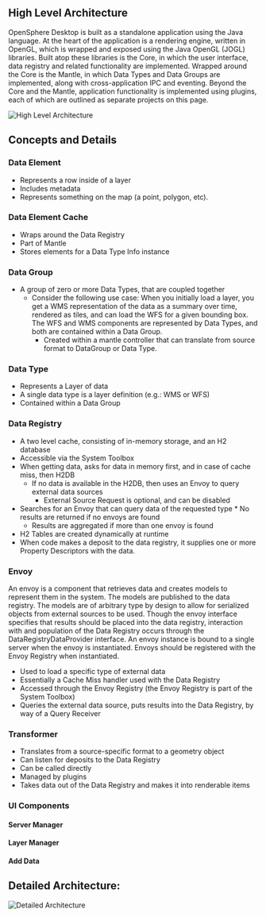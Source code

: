 High Level Architecture
-----------------------
OpenSphere Desktop is built as a standalone application using the Java language. At the heart of the application is a rendering engine, written in OpenGL, which is wrapped and exposed using the Java OpenGL (JOGL) libraries. Built atop these libraries is the Core, in which the user interface, data registry and related functionality are implemented. Wrapped around the Core is the Mantle, in which Data Types and Data Groups are implemented, along with cross-application IPC and eventing. Beyond the Core and the Mantle, application functionality is implemented using plugins, each of which are outlined as separate projects on this page.

![High Level Architecture](images/BasicArchitecture.png "Basic Architecture") 

Concepts and Details
--------------------

### Data Element
 * Represents a row inside of a layer
 * Includes metadata
 * Represents something on the map (a point, polygon, etc).

### Data Element Cache
 * Wraps around the Data Registry
 * Part of Mantle 
 * Stores elements for a Data Type Info instance

### Data Group
* A group of zero or more Data Types, that are coupled together
    * Consider the following use case: When you initially load a layer, you get a WMS representation of the data as a summary over time, rendered as tiles, and can load the WFS for a given bounding box. The WFS and WMS components are represented by Data Types, and both are contained within a Data Group.
        * Created within a mantle controller that can translate from source format to DataGroup or Data Type.

### Data Type
 * Represents a Layer of data
 * A single data type is a layer definition (e.g.: WMS or WFS)
 * Contained within a Data Group
 
### Data Registry
 * A two level cache, consisting of in-memory storage, and an H2 database
 * Accessible via the System Toolbox
 * When getting data, asks for data in memory first, and in case of cache miss, then H2DB
    * If no data is available in the H2DB, then uses an Envoy to query external data sources
        * External Source Request is optional, and can be disabled
 * Searches for an Envoy that can query data of the requested type
        * No results are returned if no envoys are found
    * Results are aggregated if more than one envoy is found
 * H2 Tables are created dynamically at runtime
 * When code makes a deposit to the data registry, it supplies one or more Property Descriptors with the data.

### Envoy
An envoy is a component that retrieves data and creates models to represent them in the system. The models are published to the data registry. The models are of arbitrary type by design to allow for serialized objects from external sources to be used. Though the envoy interface specifies that results should be placed into the data registry, interaction with and population of the Data Registry occurs through the DataRegistryDataProvider interface. An envoy instance is bound to a single server when the envoy is instantiated. Envoys should be registered with the Envoy Registry when instantiated.

 * Used to load a specific type of external data
 * Essentially a Cache Miss handler used with the Data Registry
 * Accessed through the Envoy Registry (the Envoy Registry is part of the System Toolbox)
 * Queries the external data source, puts results into the Data Registry, by way of a Query Receiver 
 
### Transformer
 * Translates from a source-specific format to a geometry object
 * Can listen for deposits to the Data Registry
 * Can be called directly
 * Managed by plugins
 * Takes data out of the Data Registry and makes it into renderable items
 
### UI Components

#### Server Manager

#### Layer Manager

#### Add Data


## Detailed Architecture:

![Detailed Architecture](images/ArchitectureDetail.png "Detailed Architecture") 